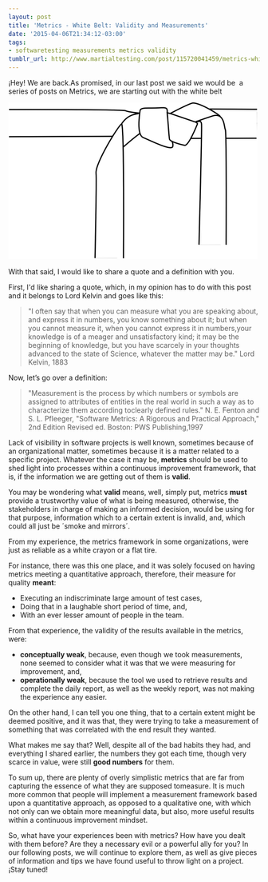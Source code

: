 ```yaml
---
layout: post
title: 'Metrics - White Belt: Validity and Measurements'
date: '2015-04-06T21:34:12-03:00'
tags:
- softwaretesting measurements metrics validity
tumblr_url: http://www.martialtesting.com/post/115720041459/metrics-white-belt-validity-and-measurements
---
```

¡Hey! We are back.As promised, in our last post we said we would be  a series of posts on Metrics, we are starting out with the white belt

![Metrics White Belt](/assets/metrics-white-belt.png)

With that said, I would like to share a quote and a definition with you.

First, I'd like sharing a quote, which, in my opinion has to do with this post and it belongs to Lord Kelvin and goes like this:

>"I often say that when you can measure what you are speaking about, and express it in numbers, you know something about it; but when you cannot measure it, when you cannot express it in numbers,your knowledge is of a meager and unsatisfactory kind; it may be the beginning of knowledge, but you have scarcely in your thoughts advanced to the state of Science, whatever the matter may be." Lord Kelvin, 1883

Now, let’s go over a definition:

>"Measurement is the process by which numbers or symbols are assigned to attributes of entities in the real world in such a way as to characterize them according toclearly defined rules." N. E. Fenton and S. L. Pfleeger, "Software Metrics: A Rigorous and Practical Approach," 2nd Edition Revised ed. Boston: PWS Publishing,1997

Lack of visibility in software projects is well known, sometimes because of an organizational matter, sometimes because it is a matter related to a specific project. Whatever the case it may be, **metrics** should be used to shed light into processes within a continuous improvement framework, that is, if the information we are getting out of them is **valid**.

You may be wondering what **valid** means, well, simply put, metrics **must** provide a trustworthy value of what is being measured, otherwise, the stakeholders in charge of making an informed decision, would be using for that purpose, information which to a certain extent is invalid, and, which could all just be ´smoke and mirrors´.

From my experience, the metrics framework in some organizations, were just as reliable as a white crayon or a flat tire.

For instance, there was this one place, and it was solely focused on having metrics meeting a quantitative approach, therefore, their measure for quality **meant**:

- Executing an indiscriminate large amount of test cases,
- Doing that in a laughable short period of time, and,
- With an ever lesser amount of people in the team.

From that experience, the validity of the results available in the metrics, were:

- **conceptually weak**, because, even though we took measurements, none seemed to consider what it was that we were measuring for improvement, and,
- **operationally weak**, because the tool we used to retrieve results and complete the daily report, as well as the weekly report, was not making the experience any easier.

On the other hand, I can tell you one thing, that to a certain extent might be deemed positive, and it was that, they were trying to take a measurement of something that was correlated with the end result they wanted.

What makes me say that? Well, despite all of the bad habits they had, and everything I shared earlier, the numbers they got each time, though very scarce in value, were still **good numbers** for them.

To sum up, there are plenty of overly simplistic metrics that are far from capturing the essence of what they are supposed tomeasure. It is much more common that people will implement a measurement framework based upon a quantitative approach, as opposed to a qualitative one, with which not only can we obtain more meaningful data, but also, more useful results within a continuous improvement mindset.

So, what have your experiences been with metrics? How have you dealt with them before? Are they a necessary evil or a powerful ally for you? In our following posts, we will continue to explore them, as well as give pieces of information and tips we have found useful to throw light on a project. ¡Stay tuned!
